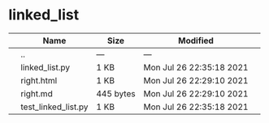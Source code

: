 linked\_list
============

<table><thead><tr class="header"><th></th><th>Name</th><th>Size</th><th>Modified</th><th></th></tr></thead><tbody><tr class="odd"><td></td><td><span class="goup">..</span></td><td>—</td><td>—</td><td></td></tr><tr class="even"><td></td><td><span class="name">linked_list.py</span></td><td>1 KB</td><td>Mon Jul 26 22:35:18 2021</td><td></td></tr><tr class="odd"><td></td><td><span class="name">right.html</span></td><td>1 KB</td><td>Mon Jul 26 22:29:10 2021</td><td></td></tr><tr class="even"><td></td><td><span class="name">right.md</span></td><td>445 bytes</td><td>Mon Jul 26 22:29:10 2021</td><td></td></tr><tr class="odd"><td></td><td><span class="name">test_linked_list.py</span></td><td>1 KB</td><td>Mon Jul 26 22:35:18 2021</td><td></td></tr></tbody></table>
